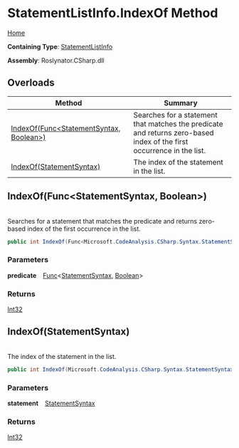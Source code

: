 # StatementListInfo\.IndexOf Method

[Home](../../../../../README.md)

**Containing Type**: [StatementListInfo](../README.md)

**Assembly**: Roslynator\.CSharp\.dll

## Overloads

| Method | Summary |
| ------ | ------- |
| [IndexOf(Func\<StatementSyntax, Boolean>)](#Roslynator_CSharp_Syntax_StatementListInfo_IndexOf_System_Func_Microsoft_CodeAnalysis_CSharp_Syntax_StatementSyntax_System_Boolean__) | Searches for a statement that matches the predicate and returns zero\-based index of the first occurrence in the list\. |
| [IndexOf(StatementSyntax)](#Roslynator_CSharp_Syntax_StatementListInfo_IndexOf_Microsoft_CodeAnalysis_CSharp_Syntax_StatementSyntax_) | The index of the statement in the list\. |

## IndexOf\(Func\<StatementSyntax, Boolean>\) <a id="Roslynator_CSharp_Syntax_StatementListInfo_IndexOf_System_Func_Microsoft_CodeAnalysis_CSharp_Syntax_StatementSyntax_System_Boolean__"></a>

\
Searches for a statement that matches the predicate and returns zero\-based index of the first occurrence in the list\.

```csharp
public int IndexOf(Func<Microsoft.CodeAnalysis.CSharp.Syntax.StatementSyntax, bool> predicate)
```

### Parameters

**predicate** &ensp; [Func](https://docs.microsoft.com/en-us/dotnet/api/system.func-2)\<[StatementSyntax](https://docs.microsoft.com/en-us/dotnet/api/microsoft.codeanalysis.csharp.syntax.statementsyntax), [Boolean](https://docs.microsoft.com/en-us/dotnet/api/system.boolean)>

### Returns

[Int32](https://docs.microsoft.com/en-us/dotnet/api/system.int32)

## IndexOf\(StatementSyntax\) <a id="Roslynator_CSharp_Syntax_StatementListInfo_IndexOf_Microsoft_CodeAnalysis_CSharp_Syntax_StatementSyntax_"></a>

\
The index of the statement in the list\.

```csharp
public int IndexOf(Microsoft.CodeAnalysis.CSharp.Syntax.StatementSyntax statement)
```

### Parameters

**statement** &ensp; [StatementSyntax](https://docs.microsoft.com/en-us/dotnet/api/microsoft.codeanalysis.csharp.syntax.statementsyntax)

### Returns

[Int32](https://docs.microsoft.com/en-us/dotnet/api/system.int32)

